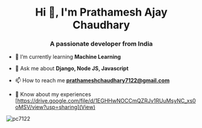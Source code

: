 <h1 align="center">Hi 👋, I'm Prathamesh Ajay Chaudhary</h1>
<h3 align="center">A passionate developer from India</h3>

- 🌱 I’m currently learning **Machine Learning**

- 💬 Ask me about **Django, Node JS, Javascript**

- 📫 How to reach me **prathameshchaudhary7122@gmail.com**

- 📄 Know about my experiences [https://drive.google.com/file/d/1EGHHwNOCCmQZRJv1RUuMsyNC_xs0oMSV/view?usp=sharing](View)


<p><img align="center" src="https://github-readme-stats.vercel.app/api/top-langs?username=pc7122&show_icons=true&locale=en&layout=compact" alt="pc7122" /></p>

